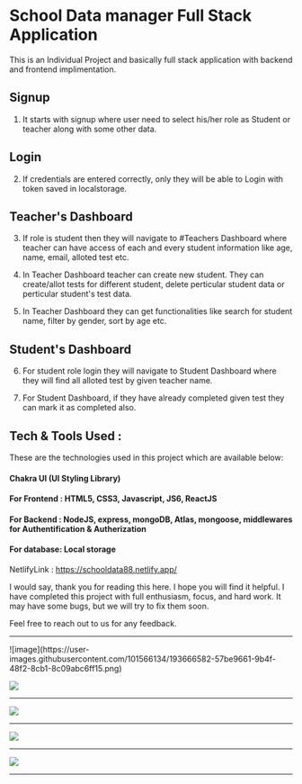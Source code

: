 # School Data manager Full Stack Application

This is an Individual Project and basically full stack application with backend and frontend implimentation.

## Signup
1. It starts with signup where user need to select his/her role as Student or teacher along with some other data.

## Login
2. If credentials are entered correctly, only they will be able to Login with token saved in localstorage.

## Teacher's Dashboard
3. If role is student then they will navigate to #Teachers Dashboard where teacher can have access of each and every student information like age, name, email, alloted test etc.

4. In Teacher Dashboard teacher can create new student. They can create/allot tests for different student, delete perticular student data or perticular student's test data.

5. In Teacher Dashboard they can get functionalities like search for student name, filter by gender, sort by age etc.

## Student's Dashboard
6. For student role login they will navigate to Student Dashboard where they will find all alloted test by given teacher name.

7. For Student Dashboard, if they have already completed given test they can mark it as completed also.


## Tech & Tools Used :

These are the technologies used in this project which are available below:


#### Chakra UI (UI Styling Library)
#### For Frontend : HTML5, CSS3, Javascript, JS6, ReactJS
#### For Backend : NodeJS, express, mongoDB, Atlas, mongoose, middlewares for Authentification & Autherization
#### For database: Local storage


NetlifyLink : https://schooldata88.netlify.app/

I would say, thank you for reading this here. I hope you will find it helpful. I have completed this project with full enthusiasm, focus, and hard work. It may have some bugs, but we will try to fix them soon.

Feel free to reach out to us for any feedback.

<hr>
![image](https://user-images.githubusercontent.com/101566134/193666582-57be9661-9b4f-48f2-8cb1-8c09abc6ff15.png)


<img src="https://user-images.githubusercontent.com/101566134/193666001-9ee084b8-a8c7-439c-bda0-99d3a3576220.png"/><hr>
<img src="https://user-images.githubusercontent.com/101566134/193666103-d2a5eb2d-2c5b-47e2-9caf-88a54e529679.png"/><hr>
<img src="https://user-images.githubusercontent.com/101566134/193666166-b5653624-a8b7-406e-8c1e-06d35f0b0f1a.png"/><hr>
<img src="https://user-images.githubusercontent.com/101566134/193666582-57be9661-9b4f-48f2-8cb1-8c09abc6ff15.png"/><hr>

